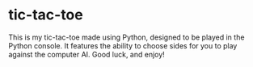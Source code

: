 # tic-tac-toe
This is my tic-tac-toe made using Python, designed to be played in the Python console. It features the ability to choose sides for you to play 
against the computer AI. Good luck, and enjoy!
